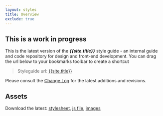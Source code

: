 ```yaml
---
layout: styles
title: Overview
exclude: true
---
```


## This is a work in progress

This is the latest version of the **_{{site.title}}_** style guide - an internal guide and code repository for design and front-end development. You can drag the url below to your bookmarks toolbar to create a shortcut

> Styleguide url: [{{site.title}}]({{site.baseurl}})

Please consult the [Change Log]({{site.baseurl}}changelog) for the latest additions and revisions.

## Assets

Download the latest: <a href="{{site.baseurl}}/css/main.css" download>stylesheet</a>, <a href="" download>js file</a>, <a href="" download>images</a>
